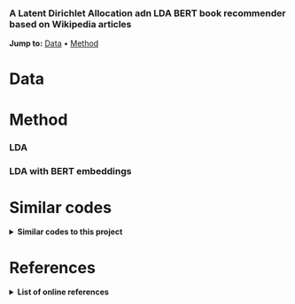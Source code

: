 ### A Latent Dirichlet Allocation adn LDA BERT book recommender based on Wikipedia articles

**Jump to:** [Data](#data) • [Method](#method)

# Data

# Method

### LDA

### LDA with BERT embeddings

# Similar codes
<details><summary><strong>Similar codes to this project<strong></summary>
<p>

</p>
</details>

# References
<details><summary><strong>List of online references<strong></summary>
<p>
- https://towardsdatascience.com/building-a-recommendation-system-using-neural-network-embeddings-1ef92e5c80c9
- https://towardsdatascience.com/wikipedia-data-science-working-with-the-worlds-largest-encyclopedia-c08efbac5f5c
- https://medium.com/swiftworld/topic-modeling-of-new-york-times-articles-11688837d32f
- https://blog.insightdatascience.com/news4u-recommend-stories-based-on-collaborative-reader-behavior-9b049b6724c4
</p>
</details>